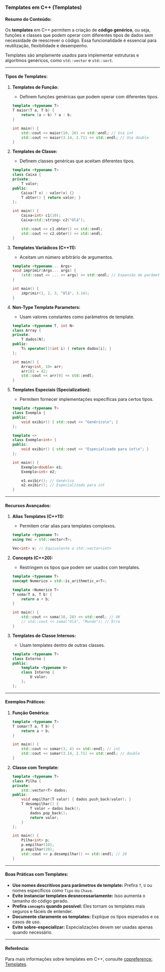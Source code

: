 ### Templates em C++ (Templates)

#### Resumo do Conteúdo:
Os **templates** em C++ permitem a criação de **código genérico**, ou seja, funções e classes que podem operar com diferentes tipos de dados sem necessidade de reescrever o código. Essa funcionalidade é essencial para reutilização, flexibilidade e desempenho.

Templates são amplamente usados para implementar estruturas e algoritmos genéricos, como `std::vector` e `std::sort`.

---

#### Tipos de Templates:

1. **Templates de Função:**
   - Definem funções genéricas que podem operar com diferentes tipos.
   ```cpp
   template <typename T>
   T maior(T a, T b) {
       return (a > b) ? a : b;
   }

   int main() {
       std::cout << maior(10, 20) << std::endl; // Usa int
       std::cout << maior(3.14, 2.71) << std::endl; // Usa double
   }
   ```

2. **Templates de Classe:**
   - Definem classes genéricas que aceitam diferentes tipos.
   ```cpp
   template <typename T>
   class Caixa {
   private:
       T valor;
   public:
       Caixa(T v) : valor(v) {}
       T obter() { return valor; }
   };

   int main() {
       Caixa<int> c1(10);
       Caixa<std::string> c2("Olá");

       std::cout << c1.obter() << std::endl;
       std::cout << c2.obter() << std::endl;
   }
   ```

3. **Templates Variádicos (C++11):**
   - Aceitam um número arbitrário de argumentos.
   ```cpp
   template <typename... Args>
   void imprimir(Args... args) {
       (std::cout << ... << args) << std::endl; // Expansão de parâmetros
   }

   int main() {
       imprimir(1, 2, 3, "Olá", 3.14);
   }
   ```

4. **Non-Type Template Parameters:**
   - Usam valores constantes como parâmetros de template.
   ```cpp
   template <typename T, int N>
   class Array {
   private:
       T dados[N];
   public:
       T& operator[](int i) { return dados[i]; }
   };

   int main() {
       Array<int, 10> arr;
       arr[0] = 42;
       std::cout << arr[0] << std::endl;
   }
   ```

5. **Templates Especiais (Specialization):**
   - Permitem fornecer implementações específicas para certos tipos.
   ```cpp
   template <typename T>
   class Exemplo {
   public:
       void exibir() { std::cout << "Genérico\n"; }
   };

   template <>
   class Exemplo<int> {
   public:
       void exibir() { std::cout << "Especializado para int\n"; }
   };

   int main() {
       Exemplo<double> e1;
       Exemplo<int> e2;

       e1.exibir(); // Genérico
       e2.exibir(); // Especializado para int
   }
   ```

---

#### Recursos Avançados:

1. **Alias Templates (C++11):**
   - Permitem criar alias para templates complexos.
   ```cpp
   template <typename T>
   using Vec = std::vector<T>;

   Vec<int> v; // Equivalente a std::vector<int>
   ```

2. **Concepts (C++20):**
   - Restringem os tipos que podem ser usados com templates.
   ```cpp
   template <typename T>
   concept Numerico = std::is_arithmetic_v<T>;

   template <Numerico T>
   T soma(T a, T b) {
       return a + b;
   }

   int main() {
       std::cout << soma(10, 20) << std::endl; // OK
       // std::cout << soma("Olá", "Mundo"); // Erro
   }
   ```

3. **Templates de Classe Internos:**
   - Usam templates dentro de outras classes.
   ```cpp
   template <typename T>
   class Externo {
   public:
       template <typename U>
       class Interno {
           U valor;
       };
   };
   ```

---

#### Exemplos Práticos:

1. **Função Genérica:**
   ```cpp
   template <typename T>
   T somar(T a, T b) {
       return a + b;
   }

   int main() {
       std::cout << somar(3, 4) << std::endl; // int
       std::cout << somar(3.14, 2.71) << std::endl; // double
   }
   ```

2. **Classe com Template:**
   ```cpp
   template <typename T>
   class Pilha {
   private:
       std::vector<T> dados;
   public:
       void empilhar(T valor) { dados.push_back(valor); }
       T desempilhar() {
           T valor = dados.back();
           dados.pop_back();
           return valor;
       }
   };

   int main() {
       Pilha<int> p;
       p.empilhar(10);
       p.empilhar(20);
       std::cout << p.desempilhar() << std::endl; // 20
   }
   ```

---

#### Boas Práticas com Templates:

- **Use nomes descritivos para parâmetros de template:** Prefira `T`, `U` ou nomes específicos como `Tipo` ou `Chave`.
- **Evite instanciar templates desnecessariamente:** Isso aumenta o tamanho do código gerado.
- **Prefira `concepts` quando possível:** Eles tornam os templates mais seguros e fáceis de entender.
- **Documente claramente os templates:** Explique os tipos esperados e os casos de uso.
- **Evite sobre-especializar:** Especializações devem ser usadas apenas quando necessário.

---

#### Referência:
Para mais informações sobre templates em C++, consulte [cppreference: Templates](https://en.cppreference.com/w/cpp/language/templates).